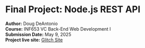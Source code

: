 # **Final Project: Node.js REST API**  
**Author:** Doug DeAntonio  
**Course:** INF653 VC Back-End Web Development I  
**Submission Date:** May 9, 2025  
**Project live site:** [Glitch Site](https://berry-glen-aerosteon.glitch.me)

